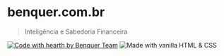 # benquer.com.br

> Inteligência e Sabedoria Financeira

[![Code with hearth by Benquer Team](https://img.shields.io/badge/%3C%2F%3E%20with%20%E2%99%A5%20by-Benquer%20Team-c0a062.svg)](https://github.com/orgs/benquerhq/people)
![Made with vanilla HTML & CSS](https://img.shields.io/badge/Made%20with-vanilla%20HTML%20&%20CSS-F16529.svg)
